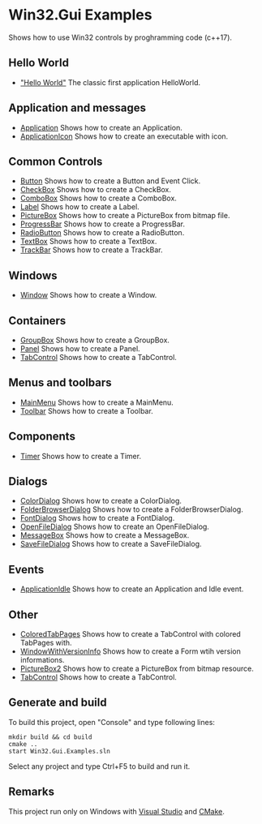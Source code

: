 ﻿
# Win32.Gui Examples

Shows how to use Win32 controls by proghramming code (c++17).

## Hello World

* ["Hello World"](HelloWorlds/HelloWorldLabel/README.md) The classic first application HelloWorld.

## Application and messages

* [Application](Appllications/Application/README.md) Shows how to create an Application.
* [ApplicationIcon](Appllications/ApplicationIcon/README.md) Shows how to create an executable with icon.

## Common Controls

* [Button](Controls/Button/README.md) Shows how to create a Button and Event Click.
* [CheckBox](Controls/CheckBox/README.md) Shows how to create a CheckBox.
* [ComboBox](Controls/ComboBox/README.md) Shows how to create a ComboBox.
* [Label](Controls/Label/README.md) Shows how to create a Label.
* [PictureBox](Controls/PictureBox/README.md) Shows how to create a PictureBox from bitmap file.
* [ProgressBar](Controls/ProgressBar/README.md) Shows how to create a ProgressBar.
* [RadioButton](Controls/RadioButton/README.md) Shows how to create a RadioButton.
* [TextBox](Controls/TextBox/README.md) Shows how to create a TextBox.
* [TrackBar](Controls/TrackBar/README.md) Shows how to create a TrackBar.

## Windows

* [Window](Windows/Window/README.md) Shows how to create a Window.

## Containers

* [GroupBox](Containers/GroupBox/README.md) Shows how to create a GroupBox.
* [Panel](Containers/Panel/README.md) Shows how to create a Panel.
* [TabControl](Containers/TabControl/README.md) Shows how to create a TabControl.

## Menus and toolbars

* [MainMenu](MenusAndToolbars/MainMenu/README.md) Shows how to create a MainMenu.
* [Toolbar](MenusAndToolbars/Toolbar/README.md) Shows how to create a Toolbar.

## Components

* [Timer](Components/Timer/README.md) Shows how to create a Timer.

## Dialogs

* [ColorDialog](Dialogs/ColorDialog/README.md) Shows how to create a ColorDialog.
* [FolderBrowserDialog](Dialogs/FolderBrowserDialog/README.md) Shows how to create a FolderBrowserDialog.
* [FontDialog](Dialogs/FontDialog/README.md) Shows how to create a FontDialog.
* [OpenFileDialog](Dialogs/OpenFileDialog/README.md) Shows how to create an OpenFileDialog.
* [MessageBox](Dialogs/MessageBox/README.md) Shows how to create a MessageBox.
* [SaveFileDialog](Dialogs/SaveFileDialog/README.md) Shows how to create a SaveFileDialog.

## Events

* [ApplicationIdle](Events/ApplicationIdle/README.md) Shows how to create an Application and Idle event.


## Other

* [ColoredTabPages](Others/Others/ColoredTabPages/README.md) Shows how to create a TabControl with colored TabPages with.
* [WindowWithVersionInfo](Others/WindowWithVersionInfo/README.md) Shows how to create a Form wtih version informations.
* [PictureBox2](Others/PictureBox2/README.md) Shows how to create a PictureBox from bitmap resource.
* [TabControl](Others/TabControl2/README.md) Shows how to create a TabControl.

## Generate and build

To build this project, open "Console" and type following lines:


``` shell
mkdir build && cd build
cmake .. 
start Win32.Gui.Examples.sln
```

Select any project and type Ctrl+F5 to build and run it.

## Remarks

This project run only on Windows with [Visual Studio](https://www.visualstudio.com) and [CMake](https://cmake.org).
